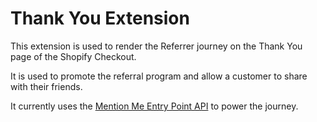 # Thank You Extension

This extension is used to render the Referrer journey on the Thank You page of the Shopify Checkout.

It is used to promote the referral program and allow a customer to share with their friends.

It currently uses the [Mention Me Entry Point API](https://developers.mention-me.com/docs/entry-point-intro) to power the journey.
